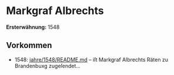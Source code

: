 # Markgraf Albrechts

**Ersterwähnung:** 1548

## Vorkommen
- 1548: [jahre/1548/README.md](../jahre/1548/README.md) – iſt Markgraf Albrechts Räten
zu Brandenbuxg zugeſendet...
